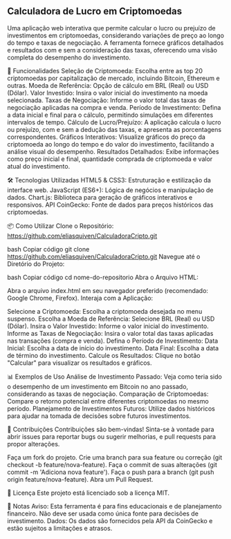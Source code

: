 ## Calculadora de Lucro em Criptomoedas
Uma aplicação web interativa que permite calcular o lucro ou prejuízo de investimentos em criptomoedas, considerando variações de preço ao longo do tempo e taxas de negociação. A ferramenta fornece gráficos detalhados e resultados com e sem a consideração das taxas, oferecendo uma visão completa do desempenho do investimento.

🚀 Funcionalidades
Seleção de Criptomoeda: Escolha entre as top 20 criptomoedas por capitalização de mercado, incluindo Bitcoin, Ethereum e outras.
Moeda de Referência: Opção de cálculo em BRL (Real) ou USD (Dólar).
Valor Investido: Insira o valor inicial do investimento na moeda selecionada.
Taxas de Negociação: Informe o valor total das taxas de negociação aplicadas na compra e venda.
Período de Investimento: Defina a data inicial e final para o cálculo, permitindo simulações em diferentes intervalos de tempo.
Cálculo de Lucro/Prejuízo: A aplicação calcula o lucro ou prejuízo, com e sem a dedução das taxas, e apresenta as porcentagens correspondentes.
Gráficos Interativos: Visualize gráficos do preço da criptomoeda ao longo do tempo e do valor do investimento, facilitando a análise visual do desempenho.
Resultados Detalhados: Exibe informações como preço inicial e final, quantidade comprada de criptomoeda e valor atual do investimento.

🛠 Tecnologias Utilizadas
HTML5 & CSS3: Estruturação e estilização da interface web.
JavaScript (ES6+): Lógica de negócios e manipulação de dados.
Chart.js: Biblioteca para geração de gráficos interativos e responsivos.
API CoinGecko: Fonte de dados para preços históricos das criptomoedas.

📦 Como Utilizar
Clone o Repositório: https://github.com/eliasquiven/CalculadoraCripto.git

bash
Copiar código
git clone https://github.com/eliasquiven/CalculadoraCripto.git
Navegue até o Diretório do Projeto:

bash
Copiar código
cd nome-do-repositorio
Abra o Arquivo HTML:

Abra o arquivo index.html em seu navegador preferido (recomendado: Google Chrome, Firefox).
Interaja com a Aplicação:

Selecione a Criptomoeda: Escolha a criptomoeda desejada no menu suspenso.
Escolha a Moeda de Referência: Selecione BRL (Real) ou USD (Dólar).
Insira o Valor Investido: Informe o valor inicial do investimento.
Informe as Taxas de Negociação: Insira o valor total das taxas aplicadas nas transações (compra e venda).
Defina o Período de Investimento:
Data Inicial: Escolha a data de início do investimento.
Data Final: Escolha a data de término do investimento.
Calcule os Resultados: Clique no botão "Calcular" para visualizar os resultados e gráficos.

📊 Exemplos de Uso
Análise de Investimento Passado: Veja como teria sido o desempenho de um investimento em Bitcoin no ano passado, considerando as taxas de negociação.
Comparação de Criptomoedas: Compare o retorno potencial entre diferentes criptomoedas no mesmo período.
Planejamento de Investimentos Futuros: Utilize dados históricos para ajudar na tomada de decisões sobre futuros investimentos.

🤝 Contribuições
Contribuições são bem-vindas! Sinta-se à vontade para abrir issues para reportar bugs ou sugerir melhorias, e pull requests para propor alterações.

Faça um fork do projeto.
Crie uma branch para sua feature ou correção (git checkout -b feature/nova-feature).
Faça o commit de suas alterações (git commit -m 'Adiciona nova feature').
Faça o push para a branch (git push origin feature/nova-feature).
Abra um Pull Request.

📝 Licença
Este projeto está licenciado sob a licença MIT.

📄 Notas
Aviso: Esta ferramenta é para fins educacionais e de planejamento financeiro. Não deve ser usada como única fonte para decisões de investimento.
Dados: Os dados são fornecidos pela API da CoinGecko e estão sujeitos a limitações e atrasos.
